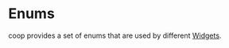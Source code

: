 <!--
SPDX-FileCopyrightText: 2023 Florian Blasius <co_sl@tutanota.com>
SPDX-License-Identifier: MIT
-->

# Enums

coop provides a set of enums that are used by different [Widgets](../widgets/widgets.md).
